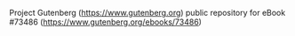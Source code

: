 Project Gutenberg (https://www.gutenberg.org) public repository for eBook #73486 (https://www.gutenberg.org/ebooks/73486)
